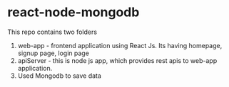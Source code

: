 # react-node-mongodb

This repo contains two folders
1) web-app - frontend application using React Js. Its having homepage, signup page, login page
2) apiServer - this is node js app, which provides rest apis to web-app application.
3) Used Mongodb to save data
